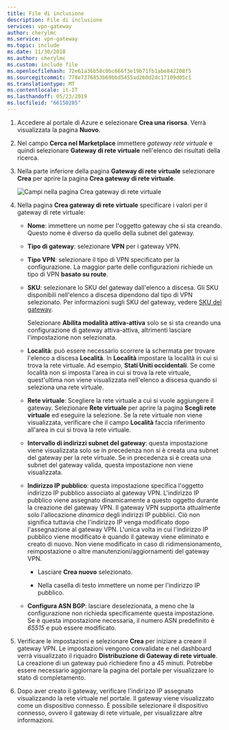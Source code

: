```yaml
---
title: File di inclusione
description: File di inclusione
services: vpn-gateway
author: cherylmc
ms.service: vpn-gateway
ms.topic: include
ms.date: 11/30/2018
ms.author: cherylmc
ms.custom: include file
ms.openlocfilehash: 72e61a36b58c0bc666f3e19b71fb1abe842208f5
ms.sourcegitcommit: 778e7376853b69bbd5455ad260d2dc17109d05c1
ms.translationtype: MT
ms.contentlocale: it-IT
ms.lasthandoff: 05/23/2019
ms.locfileid: "66150285"
---
```

1. Accedere al portale di Azure e selezionare **Crea una risorsa**. Verrà visualizzata la pagina **Nuovo**.

2. Nel campo **Cerca nel Marketplace** immettere *gateway rete virtuale* e quindi selezionare **Gateway di rete virtuale** nell'elenco dei risultati della ricerca. 

3. Nella parte inferiore della pagina **Gateway di rete virtuale** selezionare **Crea** per aprire la pagina **Crea gateway di rete virtuale**.

   ![Campi nella pagina Crea gateway di rete virtuale](./media/vpn-gateway-add-gw-rm-portal-include/gw.png "Campi nella pagina Crea gateway di rete virtuale")

4. Nella pagina **Crea gateway di rete virtuale** specificare i valori per il gateway di rete virtuale:

   - **Nome**: immettere un nome per l'oggetto gateway che si sta creando. Questo nome è diverso da quello della subnet del gateway. 

   - **Tipo di gateway**: selezionare **VPN** per i gateway VPN. 

   - **Tipo VPN**: selezionare il tipo di VPN specificato per la configurazione. La maggior parte delle configurazioni richiede un tipo di VPN **basato su route**.

   - **SKU**: selezionare lo SKU del gateway dall'elenco a discesa. Gli SKU disponibili nell'elenco a discesa dipendono dal tipo di VPN selezionato. Per informazioni sugli SKU del gateway, vedere [SKU del gateway](../articles/vpn-gateway/vpn-gateway-about-vpn-gateway-settings.md#gwsku).

      Selezionare **Abilita modalità attiva-attiva** solo se si sta creando una configurazione di gateway attiva-attiva, altrimenti lasciare l'impostazione non selezionata.
  
   - **Località**: può essere necessario scorrere la schermata per trovare l'elenco a discesa **Località**. In **Località** impostare la località in cui si trova la rete virtuale. Ad esempio, **Stati Uniti occidentali**. Se come località non si imposta l'area in cui si trova la rete virtuale, quest'ultima non viene visualizzata nell'elenco a discesa quando si seleziona una rete virtuale.

   - **Rete virtuale**: Scegliere la rete virtuale a cui si vuole aggiungere il gateway. Selezionare **Rete virtuale** per aprire la pagina **Scegli rete virtuale** ed eseguire la selezione. Se la rete virtuale non viene visualizzata, verificare che il campo **Località** faccia riferimento all'area in cui si trova la rete virtuale.

   - **Intervallo di indirizzi subnet del gateway**: questa impostazione viene visualizzata solo se in precedenza non si è creata una subnet del gateway per la rete virtuale. Se in precedenza si è creata una subnet del gateway valida, questa impostazione non viene visualizzata.

   - **Indirizzo IP pubblico**: questa impostazione specifica l'oggetto indirizzo IP pubblico associato al gateway VPN. L'indirizzo IP pubblico viene assegnato dinamicamente a questo oggetto durante la creazione del gateway VPN. Il gateway VPN supporta attualmente solo l'allocazione *dinamica* degli indirizzi IP pubblici. Ciò non significa tuttavia che l'indirizzo IP venga modificato dopo l'assegnazione al gateway VPN. L'unica volta in cui l'indirizzo IP pubblico viene modificato è quando il gateway viene eliminato e creato di nuovo. Non viene modificato in caso di ridimensionamento, reimpostazione o altre manutenzioni/aggiornamenti del gateway VPN.
    
      - Lasciare **Crea nuovo** selezionato.

      - Nella casella di testo immettere un nome per l'indirizzo IP pubblico.

   - **Configura ASN BGP**: lasciare deselezionata, a meno che la configurazione non richieda specificamente questa impostazione. Se è questa impostazione necessaria, il numero ASN predefinito è *65515* e può essere modificato.
     
5. Verificare le impostazioni e selezionare **Crea** per iniziare a creare il gateway VPN. Le impostazioni vengono convalidate e nel dashboard verrà visualizzato il riquadro **Distribuzione di Gateway di rete virtuale**. La creazione di un gateway può richiedere fino a 45 minuti. Potrebbe essere necessario aggiornare la pagina del portale per visualizzare lo stato di completamento.

6. Dopo aver creato il gateway, verificare l'indirizzo IP assegnato visualizzando la rete virtuale nel portale. Il gateway viene visualizzato come un dispositivo connesso. È possibile selezionare il dispositivo connesso, ovvero il gateway di rete virtuale, per visualizzare altre informazioni.